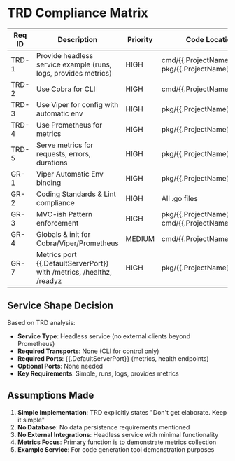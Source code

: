 # TRD Compliance Matrix

| Req ID | Description | Priority | Code Location(s) | Test(s) | Status |
|--------|-------------|----------|------------------|---------|--------|
| TRD-1  | Provide headless service example (runs, logs, provides metrics) | HIGH | cmd/{{.ProjectName}}/, pkg/{{.ProjectName}}/ | All tests | PLANNED |
| TRD-2  | Use Cobra for CLI | HIGH | cmd/{{.ProjectName}}/main.go | Integration tests | PLANNED |
| TRD-3  | Use Viper for config with automatic env | HIGH | pkg/{{.ProjectName}}/config.go | pkg/{{.ProjectName}}/config_test.go | PLANNED |
| TRD-4  | Use Prometheus for metrics | HIGH | pkg/{{.ProjectName}}/metrics.go | pkg/{{.ProjectName}}/metrics_test.go | PLANNED |
| TRD-5  | Serve metrics for requests, errors, durations | HIGH | pkg/{{.ProjectName}}/metrics.go | pkg/{{.ProjectName}}/metrics_test.go | PLANNED |
| GR-1   | Viper Automatic Env binding | HIGH | pkg/{{.ProjectName}}/config.go | pkg/{{.ProjectName}}/config_test.go | PLANNED |
| GR-2   | Coding Standards & Lint compliance | HIGH | All .go files | CI pipeline | PLANNED |
| GR-3   | MVC-ish Pattern enforcement | HIGH | pkg/{{.ProjectName}}/ (Models), cmd/{{.ProjectName}}/ (Views) | All tests | PLANNED |
| GR-4   | Globals & init for Cobra/Viper/Prometheus | MEDIUM | cmd/{{.ProjectName}}/main.go | N/A | PLANNED |
| GR-7   | Metrics port {{.DefaultServerPort}} with /metrics, /healthz, /readyz | HIGH | pkg/{{.ProjectName}}/server.go | pkg/{{.ProjectName}}/server_test.go | PLANNED |

## Service Shape Decision

Based on TRD analysis:
- **Service Type**: Headless service (no external clients beyond Prometheus)
- **Required Transports**: None (CLI for control only)  
- **Required Ports**: {{.DefaultServerPort}} (metrics, health endpoints)
- **Optional Ports**: None needed
- **Key Requirements**: Simple, runs, logs, provides metrics

## Assumptions Made

1. **Simple Implementation**: TRD explicitly states "Don't get elaborate. Keep it simple"
2. **No Database**: No data persistence requirements mentioned
3. **No External Integrations**: Headless service with minimal functionality
4. **Metrics Focus**: Primary function is to demonstrate metrics collection
5. **Example Service**: For code generation tool demonstration purposes